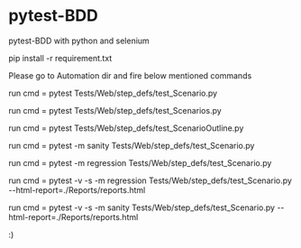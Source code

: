 # pytest-BDD
pytest-BDD with python and selenium

pip install -r requirement.txt

Please go to Automation dir and fire below mentioned commands

run cmd = pytest Tests/Web/step_defs/test_Scenario.py

run cmd = pytest Tests/Web/step_defs/test_Scenarios.py

run cmd = pytest Tests/Web/step_defs/test_ScenarioOutline.py
  
run cmd = pytest -m sanity Tests/Web/step_defs/test_Scenario.py

run cmd = pytest -m regression Tests/Web/step_defs/test_Scenario.py

run cmd = pytest -v -s  -m regression Tests/Web/step_defs/test_Scenario.py --html-report=./Reports/reports.html

run cmd = pytest -v -s  -m sanity Tests/Web/step_defs/test_Scenario.py --html-report=./Reports/reports.html

:)
